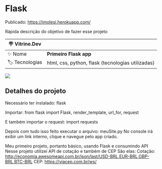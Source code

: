 # Flask

Publicado:
https://imolesi.herokuapp.com/

Rápida descrição do objetivo de fazer esse projeto

| :placard: Vitrine.Dev |     |
| -------------  | --- |
| :sparkles: Nome        | **Primeiro Flask app**
| :label: Tecnologias | html, css, python, flask (tecnologias utilizadas)

<!-- Inserir imagem com a #vitrinedev ao final do link -->
![](https://user-images.githubusercontent.com/112651617/200082254-afb9183f-b783-4a5b-84ab-37dc92f56b73.png#vitrinedev)


## Detalhes do projeto

Necessário ter instalado: flask

Importar: from flask import Flask, render_template, url_for, request

E também importar o request: import requests

Depois com tudo isso feito executar o arquivo: meuSite.py
No console irá exibir um link interno, clique e navegue pelo app criado.

Meu primeiro projeto, portanto básico, usando Flask e consumindo API
Nesse projeto utilizei API de cotação e também de CEP
São elas: 
    Cotação:
        http://economia.awesomeapi.com.br/json/last/USD-BRL,EUR-BRL,GBP-BRL,BTC-BRL
    CEP:
        https://viacep.com.br/ws/


